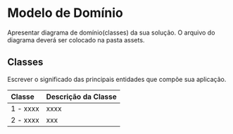 # Modelo de Domínio

Apresentar diagrama de domínio(classes) da sua solução. O arquivo do diagrama deverá ser colocado na pasta assets.

## Classes
Escrever o significado das principais entidades que compõe sua aplicação.

| Classe                                                                      | Descrição da Classe                                                                                            |
| :-------------- | :------------------------------------------------------------------------------------------------------------ |
| 1 - xxxx        | xxxx                                                                                 |
| 2 - xxxx        | xxx |